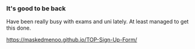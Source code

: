 <h3>It's good to be back</h3>
<P>Have been really busy with exams and uni lately. At least managed to get this done.</P>

https://maskedmenoo.github.io/TOP-Sign-Up-Form/ 
